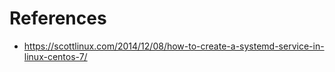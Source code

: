 References
==========

- https://scottlinux.com/2014/12/08/how-to-create-a-systemd-service-in-linux-centos-7/